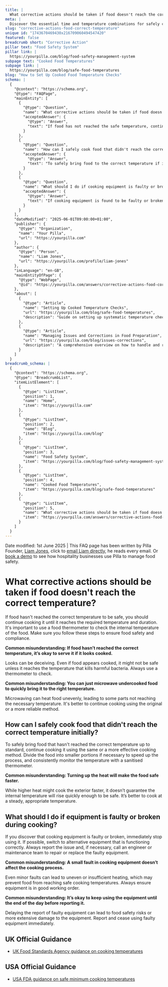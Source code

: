 ```yaml
---
title: |
  What corrective actions should be taken if food doesn't reach the correct temperature?
meta: |
  Discover the essential time and temperature combinations for safely cooking foods to prevent foodborne illnesses, and learn best practices for food handling.
slug: "corrective-actions-food-correct-temperature"
unique id: "1743670469430x216709060494547420"
featured: false
breadcrumb short: "Corrective Action"
pillar text: "Food Safety System"
pillar link: |
  https://yourpilla.com/blog/food-safety-management-system
subpage text: "Cooked Food Temperatures"
subpage link: |
  https://yourpilla.com/blog/safe-food-temperatures
blog: "How to Set Up Cooked Food Temperature Checks"
schema: |
  {
    "@context": "https://schema.org",
    "@type": "FAQPage",
    "mainEntity": [
      {
        "@type": "Question",
        "name": "What corrective actions should be taken if food doesn't reach the correct temperature?",
        "acceptedAnswer": {
          "@type": "Answer",
          "text": "If food has not reached the safe temperature, continue cooking it until it does. Always use a food thermometer to accurately check the food's internal temperature. Ensure that these steps are followed to maintain food safety and compliance."
        }
      },
      {
        "@type": "Question",
        "name": "How can I safely cook food that didn't reach the correct temperature initially?",
        "acceptedAnswer": {
          "@type": "Answer",
          "text": "To safely bring food to the correct temperature if it hasn't initially done so, continue using the same or a more effective cooking method. Consider dividing the food into smaller portions for faster cooking and consistently monitor the temperature using a sanitised thermometer."
        }
      },
      {
        "@type": "Question",
        "name": "What should I do if cooking equipment is faulty or broken during cooking?",
        "acceptedAnswer": {
          "@type": "Answer",
          "text": "If cooking equipment is found to be faulty or broken, cease its use immediately. If possible, use alternative equipment that is properly functioning. Report the fault promptly, and if necessary, arrange for repairs or replacement to ensure food safety."
        }
      }
    ],
    "dateModified": "2025-06-01T09:00:00+01:00",
    "publisher": {
      "@type": "Organization",
      "name": "Your Pilla",
      "url": "https://yourpilla.com"
    },
    "author": {
      "@type": "Person",
      "name": "Liam Jones",
      "url": "https://yourpilla.com/profile/liam-jones"
    },
    "inLanguage": "en-GB",
    "mainEntityOfPage": {
      "@type": "WebPage",
      "@id": "https://yourpilla.com/answers/corrective-actions-food-correct-temperature"
    },
    "about": [
      {
        "@type": "Article",
        "name": "Setting Up Cooked Temperature Checks",
        "url": "https://yourpilla.com/blog/safe-food-temperatures",
        "description": "Guide on setting up systematic temperature checks for cooked foods to ensure food safety and compliance."
      },
      {
        "@type": "Article",
        "name": "Managing Issues and Corrections in Food Preparation",
        "url": "https://yourpilla.com/blog/issues-corrections",
        "description": "A comprehensive overview on how to handle and record corrections and issues encountered during food preparation processes."
      }
    ]
  }
breadcrumb_schema: |
  {
    "@context": "https://schema.org",
    "@type": "BreadcrumbList",
    "itemListElement": [
      {
        "@type": "ListItem",
        "position": 1,
        "name": "Home",
        "item": "https://yourpilla.com"
      },
      {
        "@type": "ListItem",
        "position": 2,
        "name": "Blog",
        "item": "https://yourpilla.com/blog"
      },
      {
        "@type": "ListItem",
        "position": 3,
        "name": "Food Safety System",
        "item": "https://yourpilla.com/blog/food-safety-management-system"
      },
      {
        "@type": "ListItem",
        "position": 4,
        "name": "Cooked Food Temperatures",
        "item": "https://yourpilla.com/blog/safe-food-temperatures"
      },
      {
        "@type": "ListItem",
        "position": 5,
        "name": "What corrective actions should be taken if food doesn't reach the correct temperature?",
        "item": "https://yourpilla.com/answers/corrective-actions-food-correct-temperature"
      }
    ]
  }
---
```


Date modified: 1st June 2025 | This FAQ page has been written by Pilla Founder, [Liam Jones](https://yourpilla.com/profile/liam-jones), click to [email Liam directly](https://mailto:liam@yourpilla.com/), he reads every email. Or [book a demo](https://calendly.com/pilla/demo) to see how hospitality businesses use Pilla to manage food safety.

# What corrective actions should be taken if food doesn't reach the correct temperature?

If food hasn't reached the correct temperature to be safe, you should continue cooking it until it reaches the required temperature and duration. It's important to use a food thermometer to check the internal temperature of the food. Make sure you follow these steps to ensure food safety and compliance.

**Common misunderstanding: If food hasn’t reached the correct temperature, it’s okay to serve it if it looks cooked.**

Looks can be deceiving. Even if food appears cooked, it might not be safe unless it reaches the temperature that kills harmful bacteria. Always use a thermometer to check.

**Common misunderstanding: You can just microwave undercooked food to quickly bring it to the right temperature.**

Microwaving can heat food unevenly, leading to some parts not reaching the necessary temperature. It's better to continue cooking using the original or a more reliable method.

## How can I safely cook food that didn't reach the correct temperature initially?

To safely bring food that hasn't reached the correct temperature up to standard, continue cooking it using the same or a more effective cooking method. Divide the food into smaller portions if necessary to speed up the process, and consistently monitor the temperature with a sanitised thermometer.

**Common misunderstanding: Turning up the heat will make the food safe faster.**

While higher heat might cook the exterior faster, it doesn’t guarantee the internal temperature will rise quickly enough to be safe. It’s better to cook at a steady, appropriate temperature.

## What should I do if equipment is faulty or broken during cooking?

If you discover that cooking equipment is faulty or broken, immediately stop using it. If possible, switch to alternative equipment that is functioning correctly. Always report the issue and, if necessary, call an engineer or maintenance team to repair or replace the faulty equipment.

**Common misunderstanding: A small fault in cooking equipment doesn’t affect the cooking process.**

Even minor faults can lead to uneven or insufficient heating, which may prevent food from reaching safe cooking temperatures. Always ensure equipment is in good working order.

**Common misunderstanding: It’s okay to keep using the equipment until the end of the day before reporting it.**

Delaying the report of faulty equipment can lead to food safety risks or more extensive damage to the equipment. Report and cease using faulty equipment immediately.

## UK Official Guidance

-   [UK Food Standards Agency guidance on cooking temperatures](https://www.food.gov.uk/safety-hygiene/cooking-your-food)

## USA Official Guidance

-   [USA FDA guidance on safe minimum cooking temperatures](https://www.fda.gov/media/107000/download)